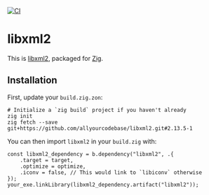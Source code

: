 [![CI](https://github.com/allyourcodebase/libxml2/actions/workflows/ci.yaml/badge.svg)](https://github.com/allyourcodebase/libxml2/actions)

# libxml2

This is [libxml2](https://gitlab.gnome.org/GNOME/libxml2), packaged for [Zig](https://ziglang.org/).

## Installation

First, update your `build.zig.zon`:

```
# Initialize a `zig build` project if you haven't already
zig init
zig fetch --save git+https://github.com/allyourcodebase/libxml2.git#2.13.5-1
```

You can then import `libxml2` in your `build.zig` with:

```zig
const libxml2_dependency = b.dependency("libxml2", .{
    .target = target,
    .optimize = optimize,
    .iconv = false, // This would link to `libiconv` otherwise
});
your_exe.linkLibrary(libxml2_dependency.artifact("libxml2"));
```
